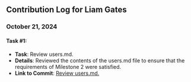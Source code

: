 ## Contribution Log for Liam Gates

### October 21, 2024

#### Task #1:

- **Task**: Review users.md.
- **Details**: Reviewed the contents of the users.md file to ensure that the requirements of Milestone 2 were satisfied.
- **Link to Commit**: [Review users.md.](https://github.com)
